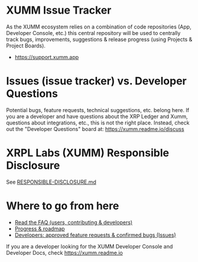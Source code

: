 # XUMM Issue Tracker

As the XUMM ecosystem relies on a combination of code repositories (App, Developer Console, etc.) this central repository will be used to centrally track bugs, improvements, suggestions &amp; release progress (using Projects & Project Boards).

- https://support.xumm.app

# Issues (issue tracker) vs. Developer Questions

Potential bugs, feature requests, technical suggestions, etc. belong here. If you are a developer and have questions about the XRP Ledger and Xumm, questions about integrations, etc., this is not the right place. Instead, check out the "Developer Questions" board at: https://xumm.readme.io/discuss

# XRPL Labs (XUMM) Responsible Disclosure

See [RESPONSIBLE-DISCLOSURE.md](RESPONSIBLE-DISCLOSURE.md)

# Where to go from here

- [Read the FAQ (users, contributing & developers)](https://support.xumm.app/)
- [Progress & roadmap](https://github.com/XRPL-Labs/XUMM-Issue-Tracker/projects/7)
- [Developers: approved feature requests & confirmed bugs (Issues)](https://github.com/XRPL-Labs/XUMM-Issue-Tracker/issues)

If you are a developer looking for the XUMM Developer Console and Developer Docs, check https://xumm.readme.io
